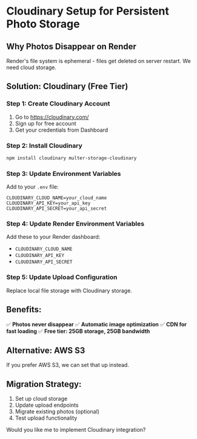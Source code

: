 # Cloudinary Setup for Persistent Photo Storage

## Why Photos Disappear on Render
Render's file system is ephemeral - files get deleted on server restart. We need cloud storage.

## Solution: Cloudinary (Free Tier)

### Step 1: Create Cloudinary Account
1. Go to https://cloudinary.com/
2. Sign up for free account
3. Get your credentials from Dashboard

### Step 2: Install Cloudinary
```bash
npm install cloudinary multer-storage-cloudinary
```

### Step 3: Update Environment Variables
Add to your `.env` file:
```
CLOUDINARY_CLOUD_NAME=your_cloud_name
CLOUDINARY_API_KEY=your_api_key
CLOUDINARY_API_SECRET=your_api_secret
```

### Step 4: Update Render Environment Variables
Add these to your Render dashboard:
- `CLOUDINARY_CLOUD_NAME`
- `CLOUDINARY_API_KEY` 
- `CLOUDINARY_API_SECRET`

### Step 5: Update Upload Configuration
Replace local file storage with Cloudinary storage.

## Benefits:
✅ **Photos never disappear**
✅ **Automatic image optimization**
✅ **CDN for fast loading**
✅ **Free tier: 25GB storage, 25GB bandwidth**

## Alternative: AWS S3
If you prefer AWS S3, we can set that up instead.

## Migration Strategy:
1. Set up cloud storage
2. Update upload endpoints
3. Migrate existing photos (optional)
4. Test upload functionality

Would you like me to implement Cloudinary integration? 